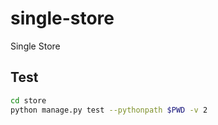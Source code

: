 # single-store
Single Store


## Test

```sh
cd store
python manage.py test --pythonpath $PWD -v 2
```